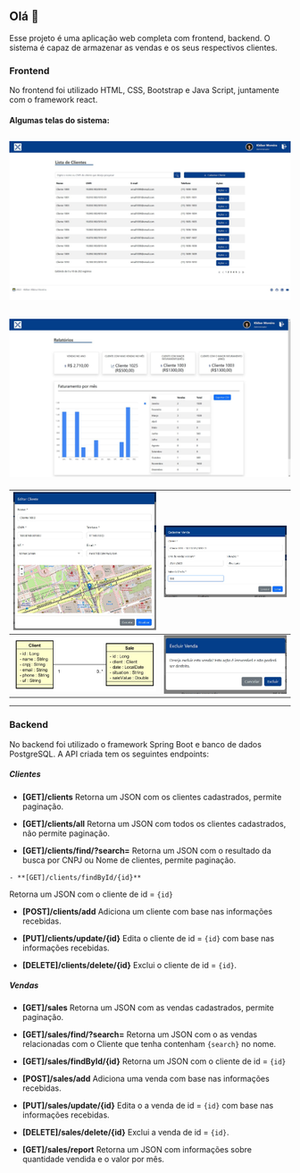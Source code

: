 ## Olá 👋
Esse projeto é uma aplicação web completa com frontend, backend.
O sistema é capaz de armazenar as vendas e os seus respectivos clientes.

### Frontend
No frontend foi utilizado HTML, CSS, Bootstrap e Java Script, juntamente com o framework react.

#### Algumas telas do sistema:
![enter image description here](https://raw.githubusercontent.com/kleber0a0m/links-youtube/main/imagens/d030h5q4.JPG)
-------------------------------------
![enter image description here](https://raw.githubusercontent.com/kleber0a0m/links-youtube/main/imagens/7ajmef89.JPG)
-----------------------------------
| ![enter image description here](https://raw.githubusercontent.com/kleber0a0m/links-youtube/main/imagens/91d83jks.JPG) | ![enter image description here](https://raw.githubusercontent.com/kleber0a0m/links-youtube/main/imagens/937rcyx5.JPG) |
|--|--|
| ![enter image description here](https://raw.githubusercontent.com/kleber0a0m/links-youtube/main/imagens/4558x48x.JPG) | ![enter image description here](https://raw.githubusercontent.com/kleber0a0m/links-youtube/main/imagens/6n67ab4e.JPG) |
-----------------------------------

### Backend
No backend foi utilizado o framework Spring Boot e banco de dados PostgreSQL. 
A API criada tem os seguintes endpoints:

##### Clientes

 - **[GET]/clients**
 Retorna um JSON com os clientes cadastrados, permite paginação.

  - **[GET]/clients/all**
 Retorna um JSON com todos os clientes cadastrados, não permite paginação.
 
   - **[GET]/clients/find/?search=**
 Retorna um JSON com o resultado da busca por CNPJ ou Nome de clientes, permite paginação.
 
    - **[GET]/clients/findById/{id}**
 Retorna um JSON com o cliente de id = `{id}`
 
   - **[POST]/clients/add**
Adiciona um cliente com base nas informações recebidas.

   - **[PUT]/clients/update/{id}**
Edita o cliente de id = `{id}` com base nas informações recebidas.

   - **[DELETE]/clients/delete/{id}**
Exclui o cliente de id = `{id}`.

##### Vendas
   - **[GET]/sales**
 Retorna um JSON com as vendas cadastrados, permite paginação.
 
   - **[GET]/sales/find/?search=**
 Retorna um JSON com o as vendas relacionadas com o Cliente que tenha contenham `{search}` no nome.

   - **[GET]/sales/findById/{id}**
 Retorna um JSON com o cliente de id = `{id}`

   - **[POST]/sales/add**
Adiciona uma venda com base nas informações recebidas.

   - **[PUT]/sales/update/{id}**
Edita o a venda de id = `{id}` com base nas informações recebidas.

   - **[DELETE]/sales/delete/{id}**
Exclui a venda de id = `{id}`.

   - **[GET]/sales/report**
 Retorna um JSON com informações sobre quantidade vendida e o valor por mês.
